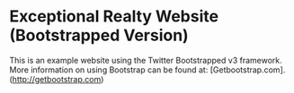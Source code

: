 # Exceptional Realty Website (Bootstrapped Version)

This is an example website using the Twitter Bootstrapped v3 framework. More information on using Bootstrap can be found at: [Getbootstrap.com]. (http://getbootstrap.com)